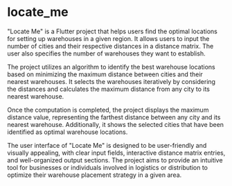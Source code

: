 # locate_me

"Locate Me" is a Flutter project that helps users find the optimal locations for setting up warehouses in a given region. It allows users to input the number of cities and their respective distances in a distance matrix. The user also specifies the number of warehouses they want to establish.

The project utilizes an algorithm to identify the best warehouse locations based on minimizing the maximum distance between cities and their nearest warehouses. It selects the warehouses iteratively by considering the distances and calculates the maximum distance from any city to its nearest warehouse.

Once the computation is completed, the project displays the maximum distance value, representing the farthest distance between any city and its nearest warehouse. Additionally, it shows the selected cities that have been identified as optimal warehouse locations.

The user interface of "Locate Me" is designed to be user-friendly and visually appealing, with clear input fields, interactive distance matrix entries, and well-organized output sections. The project aims to provide an intuitive tool for businesses or individuals involved in logistics or distribution to optimize their warehouse placement strategy in a given area.
